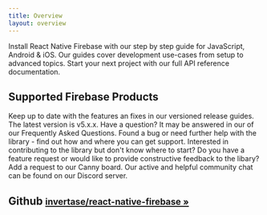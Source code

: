 ```yaml
---
title: Overview
layout: overview
---
```


<grid columns="3" gap="40">
  <card
    icon="devices_other"
    title="Installation"
    color="#2196F3"
    to="/{{ latest_version }}/installation"
  >
    Install React Native Firebase with our step by step guide for
    JavaScript, Android & iOS.
  </card>
  <card
    icon="school"
    title="Guides"
    color="#4CAF50"
    to="/guides"
  >
    Our guides cover development use-cases from setup to advanced topics.
  </card>
  <card
    icon="layers"
    title="Reference"
    color="#00BCD4"
    to="/{{ latest_version }}/reference"
  >
    Start your next project
    with our full API reference documentation.
  </card>
</grid>

## Supported Firebase Products

<firebase-products></firebase-products>

<grid columns="2" gap="50">
    <list title="Resources">
        <list-item
            to="/releases"
            icon="cake"
            title="Releases"
            color="#9C27B0"
        >
            Keep up to date with the features an fixes in our versioned release guides. The latest version is v5.x.x.
        </list-item>
        <list-item
            to="/faqs"
            icon="question_answer"
            title="Frequently Asked Questions"
            color="#1e88e5"
        >
            Have a question? It may be answered in our of our Frequently Asked Questions.
        </list-item>
        <list-item
            to="/support"
            icon="bug_report"
            title="Support"
            color="#f44336"
        >
            Found a bug or need further help with the library - find out how and where you can get support.
        </list-item>
        <list-item
            to="/contributing"
            icon="favorite"
            title="Contributing"
            color="#E91E63"
        >
            Interested in contributing to the library but don't know where to start?
        </list-item>
        <list-item
            to="/feedback"
            icon="build"
            title="Feedback"
            color="#FFC107"
        >
            Do you have a feature request or would like to provide constructive feedback to the libary?
            Add a request to our Canny board.
        </list-item>
        <list-item
            to="https://discordapp.com/invite/XsKpw4"
            title="Community Chat"
        >
            Our active and helpful community chat can be found on our Discord server.
            <discord></discord>
        </list-item>
    </list>
    <div>
        <h2>Github <a href="https://github.com/invertase/react-native-firebase"><small>invertase/react-native-firebase &#187;</small></a></h3>
        <github-card org="invertase" repo="react-native-firebase"></github-card>
    </div>
</grid>
